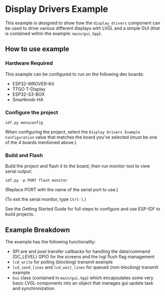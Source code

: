 # Display Drivers Example

This example is designed to show how the `display_drivers` component can be used
to drive various different displays with LVGL and a simple GUI (that is
contained within the example: `main/gui.hpp`).

## How to use example

### Hardware Required

This example can be configured to run on the following dev boards:
* ESP32-WROVER-Kit
* TTGO T-Display
* ESP32-S3-BOX
* Smartknob-HA

### Configure the project

```
idf.py menuconfig
```

When configuring the project, select the `Display Drivers Example Configuration`
value that matches the board you've selected (must be one of the 4 boards
mentioned above.)

### Build and Flash

Build the project and flash it to the board, then run monitor tool to view serial output:

```
idf.py -p PORT flash monitor
```

(Replace PORT with the name of the serial port to use.)

(To exit the serial monitor, type ``Ctrl-]``.)

See the Getting Started Guide for full steps to configure and use ESP-IDF to build projects.

## Example Breakdown

The example has the following functionality:
* SPI pre and post transfer callbacks for handling the data/command (DC_LEVEL)
  GPIO for the screens and the lvgl flush flag management
* `lcd_write` for polling (blocking) transmit example
* `lcd_send_lines` and `lcd_wait_lines` for queued (non-blocking) transmit example
* `Gui` class (contained in `main/gui.hpp`) which encapsulates some very basic
  LVGL components into an object that manages gui update task and synchronization.
